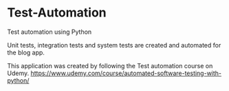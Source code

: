 # Test-Automation
Test automation using Python

Unit tests, integration tests and system tests are created and automated for the blog app. 

This application was created by following the Test automation course on Udemy.
https://www.udemy.com/course/automated-software-testing-with-python/
